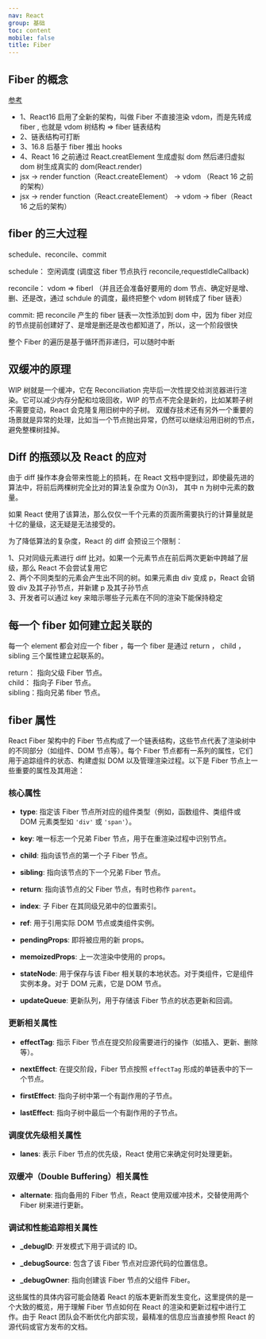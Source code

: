 ```yaml
---
nav: React
group: 基础
toc: content
mobile: false
title: Fiber
---
```


## Fiber 的概念

<a target="_blank" href="https://juejin.cn/post/7063321486135656479">参考</a>

- 1、React16 启用了全新的架构，叫做 Fiber 不直接渲染 vdom，而是先转成 fiber , 也就是 vdom 树结构 => fiber 链表结构
- 2、链表结构可打断
- 3、16.8 后基于 fiber 推出 hooks
- 4、React 16 之前通过 React.creatElement 生成虚拟 dom 然后递归虚拟 dom 树生成真实的 dom(React.render)
- jsx -> render function（React.createElement） -> vdom （React 16 之前的架构）
- jsx -> render function（React.createElement） -> vdom -> fiber（React 16 之后的架构）

## fiber 的三大过程

schedule、reconcile、commit

schedule： 空闲调度 (调度这 fiber 节点执行 reconcile,requestIdleCallback)

reconcile： vdom => fiberl （并且还会准备好要用的 dom 节点、确定好是增、删、还是改，通过 schdule 的调度，最终把整个 vdom 树转成了 fiber 链表）

commit: 把 reconcile 产生的 fiber 链表一次性添加到 dom 中，因为 fiber 对应的节点提前创建好了、是增是删还是改也都知道了，所以，这一个阶段很快

整个 Fiber 的遍历是基于循环而非递归，可以随时中断

## 双缓冲的原理

WIP 树就是一个缓冲，它在 Reconciliation 完毕后一次性提交给浏览器进行渲染。它可以减少内存分配和垃圾回收，WIP 的节点不完全是新的，比如某颗子树不需要变动，React 会克隆复用旧树中的子树。
双缓存技术还有另外一个重要的场景就是异常的处理，比如当一个节点抛出异常，仍然可以继续沿用旧树的节点，避免整棵树挂掉。

## Diff 的瓶颈以及 React 的应对

由于 diff 操作本身会带来性能上的损耗，在 React 文档中提到过，即使最先进的算法中，将前后两棵树完全比对的算法复杂度为 O(n3)，
其中 n 为树中元素的数量。

如果 React 使用了该算法，那么仅仅一千个元素的页面所需要执行的计算量就是十亿的量级，这无疑是无法接受的。

为了降低算法的复杂度，React 的 diff 会预设三个限制：

1、只对同级元素进行 diff 比对。如果一个元素节点在前后两次更新中跨越了层级，那么 React 不会尝试复用它  
2、两个不同类型的元素会产生出不同的树。如果元素由 div 变成 p，React 会销毁 div 及其子孙节点，并新建 p 及其子孙节点  
3、开发者可以通过 key 来暗示哪些子元素在不同的渲染下能保持稳定

## 每一个 fiber 如何建立起关联的

每一个 element 都会对应一个 fiber ，每一个 fiber 是通过 return ， child ，sibling 三个属性建立起联系的。

return： 指向父级 Fiber 节点。  
child： 指向子 Fiber 节点。  
sibling：指向兄弟 fiber 节点。

## fiber 属性

React Fiber 架构中的 Fiber 节点构成了一个链表结构，这些节点代表了渲染树中的不同部分（如组件、DOM 节点等）。每个 Fiber 节点都有一系列的属性，它们用于追踪组件的状态、构建虚拟 DOM 以及管理渲染过程。以下是 Fiber 节点上一些重要的属性及其用途：

### 核心属性

- **type**: 指定该 Fiber 节点所对应的组件类型（例如，函数组件、类组件或 DOM 元素类型如 `'div'` 或 `'span'`）。

- **key**: 唯一标志一个兄弟 Fiber 节点，用于在重渲染过程中识别节点。

- **child**: 指向该节点的第一个子 Fiber 节点。

- **sibling**: 指向该节点的下一个兄弟 Fiber 节点。

- **return**: 指向该节点的父 Fiber 节点，有时也称作 `parent`。

- **index**: 子 Fiber 在其同级兄弟中的位置索引。

- **ref**: 用于引用实际 DOM 节点或类组件实例。

- **pendingProps**: 即将被应用的新 props。

- **memoizedProps**: 上一次渲染中使用的 props。

- **stateNode**: 用于保存与该 Fiber 相关联的本地状态。对于类组件，它是组件实例本身。对于 DOM 元素，它是 DOM 节点。

- **updateQueue**: 更新队列，用于存储该 Fiber 节点的状态更新和回调。

### 更新相关属性

- **effectTag**: 指示 Fiber 节点在提交阶段需要进行的操作（如插入、更新、删除等）。

- **nextEffect**: 在提交阶段，Fiber 节点按照 `effectTag` 形成的单链表中的下一个节点。

- **firstEffect**: 指向子树中第一个有副作用的子节点。

- **lastEffect**: 指向子树中最后一个有副作用的子节点。

### 调度优先级相关属性

- **lanes**: 表示 Fiber 节点的优先级，React 使用它来确定何时处理更新。

### 双缓冲（Double Buffering）相关属性

- **alternate**: 指向备用的 Fiber 节点，React 使用双缓冲技术，交替使用两个 Fiber 树来进行更新。

### 调试和性能追踪相关属性

- **\_debugID**: 开发模式下用于调试的 ID。

- **\_debugSource**: 包含了该 Fiber 节点对应源代码的位置信息。

- **\_debugOwner**: 指向创建该 Fiber 节点的父组件 Fiber。

这些属性的具体内容可能会随着 React 的版本更新而发生变化，这里提供的是一个大致的概览，用于理解 Fiber 节点如何在 React 的渲染和更新过程中进行工作。由于 React 团队会不断优化内部实现，最精准的信息应当直接参照 React 的源代码或官方发布的文档。
